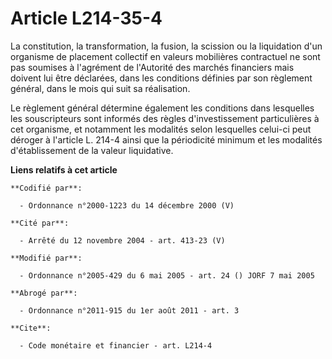 # Article L214-35-4

La constitution, la transformation, la fusion, la scission ou la liquidation d'un organisme de placement collectif en valeurs
mobilières contractuel ne sont pas soumises à l'agrément de l'Autorité des marchés financiers mais doivent lui être
déclarées, dans les conditions définies par son règlement général, dans le mois qui suit sa réalisation.

Le règlement général détermine également les conditions dans lesquelles les souscripteurs sont informés des règles
d'investissement particulières à cet organisme, et notamment les modalités selon lesquelles celui-ci peut déroger à l'article
L. 214-4 ainsi que la périodicité minimum et les modalités d'établissement de la valeur liquidative.

**Liens relatifs à cet article**

	**Codifié par**:

	  - Ordonnance n°2000-1223 du 14 décembre 2000 (V)

	**Cité par**:

	  - Arrêté du 12 novembre 2004 - art. 413-23 (V)

	**Modifié par**:

	  - Ordonnance n°2005-429 du 6 mai 2005 - art. 24 () JORF 7 mai 2005

	**Abrogé par**:

	  - Ordonnance n°2011-915 du 1er août 2011 - art. 3

	**Cite**:

	  - Code monétaire et financier - art. L214-4
